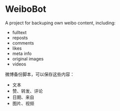 # WeiboBot

A project for backuping own weibo content, including:

- fulltext
- reposts
- comments
- likes
- meta info
- original images
- videos

微博备份脚本，可以保存这些内容：

- 文本
- 赞、转发、评论
- 日期、来自
- 图片、视频
